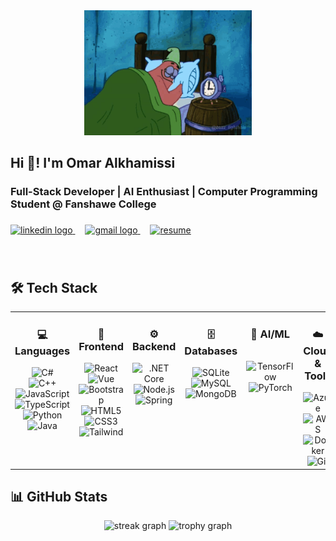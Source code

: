 <div align="center">
  <img src="./assets/patrick-star-3am.gif" height="200" alt="Patrick Star GIF"  />
</div>

###

<h2 align="left">Hi 👋! I'm Omar Alkhamissi</h2>

###

<h3 align="left">Full-Stack Developer | AI Enthusiast | Computer Programming Student @ Fanshawe College</h3>

###

<div align="left">
  <a href="https://www.linkedin.com/in/omar-alkhamissi" target="_blank">
    <img src="https://img.shields.io/static/v1?message=LinkedIn&logo=linkedin&label=&color=0077B5&logoColor=white&labelColor=&style=for-the-badge" height="35" alt="linkedin logo"  />
  </a>
  <img width="12" />
  <a href="mailto:o.alkhamissi@gmail.com">
    <img src="https://img.shields.io/static/v1?message=Gmail&logo=gmail&label=&color=D14836&logoColor=white&labelColor=&style=for-the-badge" height="35" alt="gmail logo"  />
  </a>
  <img width="12" />
  <a href="https://github.com/Omar-Alkhamissi/Resume/blob/main/Omar%20Alkhamissi's%20Resume.pdf" target="_blank">
    <img src="https://img.shields.io/static/v1?message=Resume&logo=&label=&color=FFFFFF&logoColor=black&labelColor=&style=for-the-badge" height="35" alt="resume"  />
  </a>
</div>

###

<br clear="both">

## 🛠️ Tech Stack

<table align="center">
<tr>
<td align="center" width="150" valign="top">

### 💻 Languages
<img src="https://cdn.jsdelivr.net/gh/devicons/devicon/icons/csharp/csharp-original.svg" height="40" alt="C#"  />
<br/>
<img src="https://cdn.jsdelivr.net/gh/devicons/devicon/icons/cplusplus/cplusplus-original.svg" height="40" alt="C++"  />
<img src="https://cdn.jsdelivr.net/gh/devicons/devicon/icons/javascript/javascript-original.svg" height="40" alt="JavaScript"  />
<br/>
<img src="https://cdn.jsdelivr.net/gh/devicons/devicon/icons/typescript/typescript-original.svg" height="40" alt="TypeScript"  />
<img src="https://cdn.jsdelivr.net/gh/devicons/devicon/icons/python/python-original.svg" height="40" alt="Python"  />
<img src="https://skillicons.dev/icons?i=java" height="40" alt="Java"  />

</td>

<td align="center" width="150" valign="top">

### 🎨 Frontend
<img src="https://cdn.jsdelivr.net/gh/devicons/devicon/icons/react/react-original.svg" height="40" alt="React"  />
<br/>
<img src="https://cdn.jsdelivr.net/gh/devicons/devicon/icons/vuejs/vuejs-original.svg" height="40" alt="Vue"  />
<img src="https://cdn.jsdelivr.net/gh/devicons/devicon/icons/bootstrap/bootstrap-original.svg" height="40" alt="Bootstrap"  />
<br/>
<img src="https://cdn.jsdelivr.net/gh/devicons/devicon/icons/html5/html5-original.svg" height="40" alt="HTML5"  />
<img src="https://cdn.jsdelivr.net/gh/devicons/devicon/icons/css3/css3-original.svg" height="40" alt="CSS3"  />
<img src="https://cdn.jsdelivr.net/gh/devicons/devicon/icons/tailwindcss/tailwindcss-original-wordmark.svg" height="40" alt="Tailwind"  />

</td>

<td align="center" width="150" valign="top">

### ⚙️ Backend
<img src="https://cdn.jsdelivr.net/gh/devicons/devicon/icons/dotnetcore/dotnetcore-original.svg" height="40" alt=".NET Core"  />
<br/>
<img src="https://cdn.jsdelivr.net/gh/devicons/devicon/icons/nodejs/nodejs-original.svg" height="40" alt="Node.js"  />
<img src="https://cdn.jsdelivr.net/gh/devicons/devicon/icons/spring/spring-original.svg" height="40" alt="Spring"  />

</td>

<td align="center" width="150" valign="top">

### 🗄️ Databases
<img src="https://skillicons.dev/icons?i=sqlite" height="40" alt="SQLite"  />
<br/>
<img src="https://cdn.jsdelivr.net/gh/devicons/devicon/icons/mysql/mysql-original.svg" height="40" alt="MySQL"  />
<img src="https://cdn.jsdelivr.net/gh/devicons/devicon/icons/mongodb/mongodb-original.svg" height="40" alt="MongoDB"  />

</td>

<td align="center" width="150" valign="top">

### 🤖 AI/ML
<br/>
<img src="https://cdn.jsdelivr.net/gh/devicons/devicon/icons/tensorflow/tensorflow-original.svg" height="40" alt="TensorFlow"  />
<br/>
<img src="https://cdn.jsdelivr.net/gh/devicons/devicon/icons/pytorch/pytorch-original.svg" height="40" alt="PyTorch"  />

</td>

<td align="center" width="150" valign="top">

### ☁️ Cloud & Tools
<img src="https://cdn.jsdelivr.net/gh/devicons/devicon/icons/azure/azure-original.svg" height="40" alt="Azure"  />
<br/>
<img src="https://cdn.jsdelivr.net/gh/devicons/devicon/icons/amazonwebservices/amazonwebservices-line-wordmark.svg" height="40" alt="AWS"  />
<img src="https://cdn.jsdelivr.net/gh/devicons/devicon/icons/docker/docker-original.svg" height="40" alt="Docker"  />
<br/>
<img src="https://cdn.jsdelivr.net/gh/devicons/devicon/icons/git/git-original.svg" height="40" alt="Git"  />

</td>
</tr>
</table>

###

## 📊 GitHub Stats

<div align="center">
  <img src="https://streak-stats.demolab.com?user=Omar-Alkhamissi&locale=en&mode=daily&theme=dark&hide_border=false&border_radius=5&order=3&background=0D1117&ring=0266b3&fire=0266b3&currStreakLabel=0266b3&sideLabels=0266b3&currStreakNum=FFFFFF&dates=FFFFFF&sideNums=FFFFFF&stroke=025696" height="150" alt="streak graph"  />
  <img src="https://github-profile-trophy.vercel.app?username=Omar-Alkhamissi&theme=darkhub&column=-1&row=1&margin-w=8&margin-h=8&no-bg=false&no-frame=false&order=4" height="150" alt="trophy graph"  />
</div>

###
